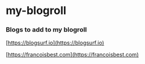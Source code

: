 # my-blogroll

### Blogs to add to my blogroll

[https://blogsurf.io](https://blogsurf.io)






[https://francoisbest.com](https://francoisbest.com)
